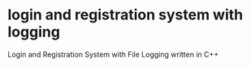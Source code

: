 # login and registration system with logging
Login and Registration System with File Logging written in C++
